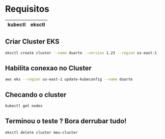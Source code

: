 # Requisitos

| kubectl | eksctl |
|---------|--------|

## Criar Cluster EKS
```bash
eksctl create cluster --name duarte --version 1.23 --region us-east-1 --nodegroup-name workers --node-type t3.medium --nodes 2 --nodes-min 1 --nodes-max 3 --managed
```

## Habilita conexao no Cluster
```bash
aws eks --region us-east-1 update-kubeconfig --name duarte
```

## Checando o cluster
```bash
kubectl get nodes
```

## Terminou o teste ? Bora derrubar tudo!
```bash
eksctl delete cluster meu-cluster
```
